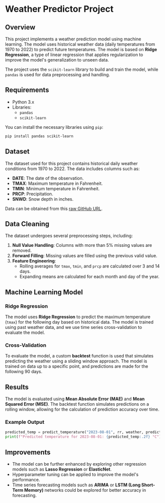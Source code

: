 # Weather Predictor Project

## Overview

This project implements a weather prediction model using machine learning. The model uses historical weather data (daily temperatures from 1970 to 2022) to predict future temperatures. The model is based on **Ridge Regression**, a type of linear regression that applies regularization to improve the model's generalization to unseen data.

The project uses the `scikit-learn` library to build and train the model, while `pandas` is used for data preprocessing and handling.

## Requirements

- Python 3.x
- Libraries:
  - `pandas`
  - `scikit-learn`

You can install the necessary libraries using `pip`:

```bash
pip install pandas scikit-learn
```

## Dataset

The dataset used for this project contains historical daily weather conditions from 1970 to 2022. The data includes columns such as:

- **DATE**: The date of the observation.
- **TMAX**: Maximum temperature in Fahrenheit.
- **TMIN**: Minimum temperature in Fahrenheit.
- **PRCP**: Precipitation.
- **SNWD**: Snow depth in inches.

Data can be obtained from this [raw GitHub URL](https://raw.githubusercontent.com/dataquestio/project-walkthroughs/master/temperature_prediction/weather.csv).

## Data Cleaning

The dataset undergoes several preprocessing steps, including:

1. **Null Value Handling**: Columns with more than 5% missing values are removed.
2. **Forward Filling**: Missing values are filled using the previous valid value.
3. **Feature Engineering**:
   - Rolling averages for `tmax`, `tmin`, and `prcp` are calculated over 3 and 14 days.
   - Expanding means are calculated for each month and day of the year.

## Machine Learning Model

### Ridge Regression

The model uses **Ridge Regression** to predict the maximum temperature (`tmax`) for the following day based on historical data. The model is trained using past weather data, and we use time series cross-validation to evaluate the model.

### Cross-Validation

To evaluate the model, a custom **backtest** function is used that simulates predicting the weather using a sliding window approach. The model is trained on data up to a specific point, and predictions are made for the following 90 days.

## Results

The model is evaluated using **Mean Absolute Error (MAE)** and **Mean Squared Error (MSE)**. The backtest function simulates predictions on a rolling window, allowing for the calculation of prediction accuracy over time.

### Example Output

```python
predicted_temp = predict_temperature("2023-08-01", rr, weather, predictors)
print(f"Predicted temperature for 2023-08-01: {predicted_temp:.2f} °C")
```

## Improvements

- The model can be further enhanced by exploring other regression models such as **Lasso Regression** or **ElasticNet**.
- Hyperparameter tuning can be applied to improve the model's performance.
- Time series forecasting models such as **ARIMA** or **LSTM (Long Short-Term Memory)** networks could be explored for better accuracy in forecasting.

